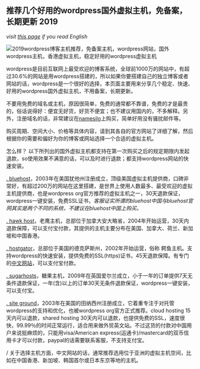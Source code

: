 ## 推荐几个好用的wordpress国外虚拟主机，免备案，长期更新 2019

*visit [this page](https://tophosting.github.io/wordpress) if you read English*

![2019wordpress博客主机推荐，免备案主机，wordpress网站，国外wordpress主机，香港虚拟主机，稳定好用的wordpress虚拟主机](https://i.ibb.co/T0xPbjx/best-wordpress-hosting-providers.jpg "好用的wordpress虚拟主机")

wordpress是目前互联网上最受欢迎的博客系统，全球前1000万的网站中，有超过30.6%的网站是用wordpress搭建的，所以如果你要搭建自己的独立博客或者网站的话，wordpress是一个很好的选择，本页面主要用来分享几个稳定、快速、好用的wordpress国外虚拟主机，不用备案，长期更新。

不要用免费的域名或主机，原因很简单，免费的通常都不靠谱，免费的才是最贵的，俗话说得好：便宜无好货，好货不便宜；也不建议用国内的，不多解释。另外，注册域名的话，非常建议在[namesilo](https://www.namesilo.com/?rid=adf2827hj)上购买，简单好用没有骚扰邮件等。

购买周期、空间大小、价格等具体内容，请到其各自的官方网站了详细了解，然后根据你的需要和偏好为你的博客或网站选择一个合适的虚拟主机。

怎么样？
以下所列出的国外虚拟主机都支持在第一次购买之后的规定期限内发起退款，so使用效果不满意的话，可以及时进行退款；都支持wordpress网站的快速安装。

[. bluehost](https://www.bluehost.com/track/ykq/)，2003年在美国犹他州注册成立，顶级美国虚拟主机提供商，口碑非常好，有超过200万的网站在这里搭建，是世界上使用人数最多、最受欢迎的虚拟主机提供商，也是wordpress org官方推荐的虚拟主机之一，30天退款保证，wordpress一键安装，免费SSL证书，*客服证实所谓的bluehost中国与bluehost官网其实是两个不同的系统，不建议在bluehost中国上购买。*

[. hawk host](https://my.hawkhost.com/aff.php?aff=12414)，老鹰主机，总部位于加拿大安大略省，2004年开始运营，30天内退款保障，可以支付宝付款，其提供的主机主要分布在美国、加拿大、荷兰、新加坡和中国香港。

[. hostgator](https://partners.hostgator.com/KBOoA)，总部位于美国的德克萨斯州，2002年开始运营，俗称 鳄鱼主机。支持wordpress的快速安装，提供免费的SSL(https)证书，45天退款保障。有专门的[中文网站](https://partners.hostgator.com/9Vnb0)，可以支付宝付款。

[. sugarhosts](https://www.sugarhosts.com/members/aff.php?aff=3080)，糖果主机，2009年在英国爱尔兰成立，小于一年的订单提供7天无条件退款保证，一年(含)以上的订单30天无条件退款保证，wordpress一键安装，可以支付宝。

[. site ground](https://www.siteground.com/index.htm?afcode=d374ff711fd59832e23687367eb84f3c)，2003年在美国的田纳西州注册成立，它着重专注于对托管wordpress的支持和优化，也被wordpress org官方正式推荐。cloud hosting 15天内可以退款，shared hosting 30天内可以退款，也提供免费的SSL，速度很快，99.99％的时间正常运行，适合用来做外贸英文站。不过这货的付款对中国用户来说挺麻烦的，只能用visa/American express(运通卡)/mastercard的双币信用卡才可以付款，paypal的话需要联系客服，不支持支付宝。

/
关于选择主机方面，中文网站的话，通常推荐选用位于亚洲的虚拟主机空间，比如在中国香港、新加坡、韩国首尔或日本东京等地的主机。
